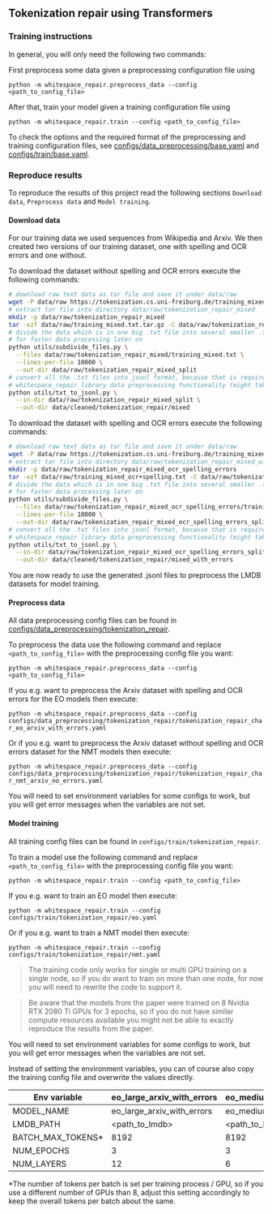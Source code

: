 ## Tokenization repair using Transformers

### Training instructions

In general, you will only need the following two commands:

First preprocess some data given a preprocessing configuration file using

`python -m whitespace_repair.preprocess_data --config <path_to_config_file>`

After that, train your model given a training configuration file using

`python -m whitespace_repair.train --config <path_to_config_file>`

To check the options and the required format of the preprocessing and training configuration files,
see [configs/data_preprocessing/base.yaml](../configs/data_preprocessing/base.yaml) and
[configs/train/base.yaml](../configs/train/base.yaml).

### Reproduce results

To reproduce the results of this project read the following sections `Download data`, `Preprocess data`
and `Model training`.

#### Download data

For our training data we used sequences from Wikipedia and Arxiv. We then created two versions of our training dataset,
one with spelling and OCR errors and one without.

To download the dataset without spelling and OCR errors execute the following commands:

```bash
# download raw text data as tar file and save it under data/raw
wget -P data/raw https://tokenization.cs.uni-freiburg.de/training_mixed.txt.tar.gz
# extract tar file into directory data/raw/tokenization_repair_mixed
mkdir -p data/raw/tokenization_repair_mixed
tar -xzf data/raw/training_mixed.txt.tar.gz -C data/raw/tokenization_repair_mixed
# divide the data which is in one big .txt file into several smaller .txt files
# for faster data processing later on
python utils/subdivide_files.py \
  --files data/raw/tokenization_repair_mixed/training_mixed.txt \
  --lines-per-file 10000 \
  --out-dir data/raw/tokenization_repair_mixed_split
# convert all the .txt files into jsonl format, because that is required by the
# whitespace_repair library data preprocessing functionality (might take a while)
python utils/txt_to_jsonl.py \
  --in-dir data/raw/tokenization_repair_mixed_split \
  --out-dir data/cleaned/tokenization_repair/mixed
```

To download the dataset with spelling and OCR errors execute the following commands:

```bash
# download raw text data as tar file and save it under data/raw
wget -P data/raw https://tokenization.cs.uni-freiburg.de/training_mixed_ocr+spelling.txt.tar.gz
# extract tar file into directory data/raw/tokenization_repair_mixed_with_errors
mkdir -p data/raw/tokenization_repair_mixed_ocr_spelling_errors
tar -xzf data/raw/training_mixed_ocr+spelling.txt -C data/raw/tokenization_repair_mixed_ocr_spelling_errors
# divide the data which is in one big .txt file into several smaller .txt files
# for faster data processing later on
python utils/subdivide_files.py \
  --files data/raw/tokenization_repair_mixed_ocr_spelling_errors/training_mixed_ocr+spelling.txt \
  --lines-per-file 10000 \
  --out-dir data/raw/tokenization_repair_mixed_ocr_spelling_errors_split
# convert all the .txt files into jsonl format, because that is required by the
# whitespace_repair library data preprocessing functionality (might take a while)
python utils/txt_to_jsonl.py \
  --in-dir data/raw/tokenization_repair_mixed_ocr_spelling_errors_split \
  --out-dir data/cleaned/tokenization_repair/mixed_with_errors
```

You are now ready to use the generated .jsonl files to preprocess the LMDB datasets for model training.

#### Preprocess data

All data preprocessing config files can be found in
[configs/data_preprocessing/tokenization_repair](configs/data_preprocessing/tokenization_repair).

To preprocess the data use the following command and replace
`<path_to_config_file>` with the preprocessing config file you want:

`python -m whitespace_repair.preprocess_data --config <path_to_config_file>`

If you e.g. want to preprocess the Arxiv dataset with spelling and OCR errors for the EO models then execute:

`python -m whitespace_repair.preprocess_data --config configs/data_preprocessing/tokenization_repair/tokenization_repair_char_eo_arxiv_with_errors.yaml`

Or if you e.g. want to preprocess the Arxiv dataset without spelling and OCR errors dataset for the NMT models then
execute:

`python -m whitespace_repair.preprocess_data --config configs/data_preprocessing/tokenization_repair/tokenization_repair_char_nmt_arxiv_no_errors.yaml`

You will need to set environment variables for some configs to work, but you will get error messages when the variables
are not set.

#### Model training

All training config files can be found in
`configs/train/tokenization_repair`.

To train a model use the following command and replace
`<path_to_config_file>` with the preprocessing config file you want:

`python -m whitespace_repair.train --config <path_to_config_file>`

If you e.g. want to train an EO model then execute:

`python -m whitespace_repair.train --config configs/train/tokenization_repair/eo.yaml`

Or if you e.g. want to train a NMT model then execute:

`python -m whitespace_repair.train --config configs/train/tokenization_repair/nmt.yaml`

> The training code only works for single or multi GPU training on a single node, so if you do want to train on
> more than one node, for now you will need to rewrite the code to support it.

> Be aware that the models from the paper were trained on 8 Nvidia RTX 2080 Ti GPUs for 3 epochs,
> so if you do not have similar compute resources available you might not be able to exactly reproduce the
> results from the paper.

You will need to set environment variables for some configs to work, but you will get error messages when the variables
are not set.

Instead of setting the environment variables, you can of course also copy the training config file and overwrite the
values directly.

| Env variable      | eo_large_arxiv_with_errors | eo_medium_arxiv_with_errors | eo_small_arxiv_with_errors | 
|-------------------|----------------------------|-----------------------------|----------------------------|
| MODEL_NAME        | eo_large_arxiv_with_errors | eo_medium_arxiv_with_errors | eo_small_arxiv_with_errors |
| LMDB_PATH         | <path_to_lmdb>             | <path_to_lmdb>              | <path_to_lmdb>             |
| BATCH_MAX_TOKENS* | 8192                       | 8192                        | 8192                       |
| NUM_EPOCHS        | 3                          | 3                           | 3                          |
| NUM_LAYERS        | 12                         | 6                           | 3                          |

*The number of tokens per batch is set per training process / GPU, so if you use a different number of GPUs than 8,
adjust this setting accordingly to keep the overall tokens per batch about the same.
